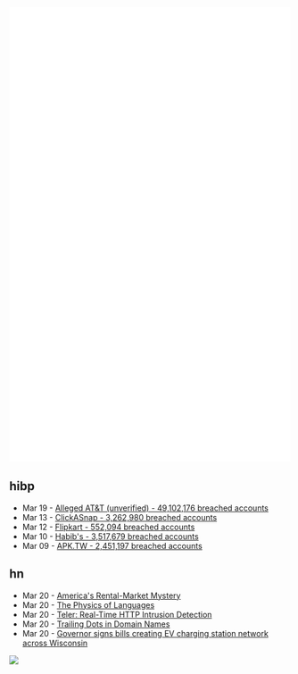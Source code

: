 ![Metrics](https://raw.githubusercontent.com/phixion/phixion/master/metrics.svg)

## hibp

<!--
for https://github.com/phixion/phixion/blob/main/.github/workflows/feeds.yml
-->
<!--START_SECTION:haveibeenpwnd-->
- Mar 19 - [Alleged AT&T (unverified) - 49,102,176 breached accounts](https://haveibeenpwned.com/PwnedWebsites#AllegedATT)
- Mar 13 - [ClickASnap - 3,262,980 breached accounts](https://haveibeenpwned.com/PwnedWebsites#ClickASnap)
- Mar 12 - [Flipkart - 552,094 breached accounts](https://haveibeenpwned.com/PwnedWebsites#Flipkart)
- Mar 10 - [Habib's - 3,517,679 breached accounts](https://haveibeenpwned.com/PwnedWebsites#Habibs)
- Mar 09 - [APK.TW - 2,451,197 breached accounts](https://haveibeenpwned.com/PwnedWebsites#APKTW)
<!--END_SECTION:haveibeenpwnd-->

## hn

<!--
for https://github.com/phixion/phixion/blob/main/.github/workflows/feeds.yml
-->
<!--START_SECTION:hn-->
- Mar 20 - [America's Rental-Market Mystery](https://www.economist.com/finance-and-economics/2024/03/07/americas-rental-market-mystery)
- Mar 20 - [The Physics of Languages](https://physicsworld.com/a/the-physics-of-languages/)
- Mar 20 - [Teler: Real-Time HTTP Intrusion Detection](https://github.com/kitabisa/teler)
- Mar 20 - [Trailing Dots in Domain Names](http://www.dns-sd.org/trailingdotsindomainnames.html)
- Mar 20 - [Governor signs bills creating EV charging station network across Wisconsin](https://apnews.com/article/wisconsin-electric-vehicles-charging-stations-8f240084670b7b210d162f83b22168d9)
<!--END_SECTION:hn-->

<!--
for https://yhype.me
-->
![](https://hit.yhype.me/github/profile?user_id=13013670)
